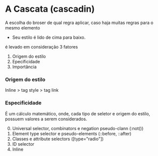 # A Cascata (cascadin)

A escolha do broser de qual regra aplicar, caso haja muitas regras para o mesmo elemento

* Seu estilo é lido de cima para baixo.

é levado em consideração 3 fatores

1. Origem do estilo
2. Epecificidade
3. Importância

### Origem do estilo

Inline > tag style > tag link

### Especificidade

É um cálculo matemático, onde, cada tipo de seletor e origem do estilo, possuem valores a serem considerados.

0. Universal selector, combinators e negation pseudo-clann (:not())
1. Element type selector e pseudo-elements (::before, ::after)
10. Classes e attribute selectors ([type="radio"])
100. ID selector
1000. Inline

